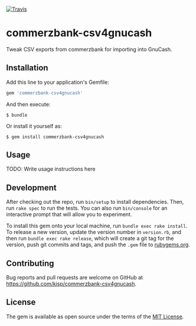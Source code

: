 [![Travis](https://img.shields.io/travis/kisp/commerzbank-csv4gnucash.svg?maxAge=2592000)]()

# commerzbank-csv4gnucash
Tweak CSV exports from commerzbank for importing into GnuCash.

## Installation

Add this line to your application's Gemfile:

```ruby
gem 'commerzbank-csv4gnucash'
```

And then execute:

    $ bundle

Or install it yourself as:

    $ gem install commerzbank-csv4gnucash

## Usage

TODO: Write usage instructions here

## Development

After checking out the repo, run `bin/setup` to install dependencies. Then, run `rake spec` to run the tests. You can also run `bin/console` for an interactive prompt that will allow you to experiment.

To install this gem onto your local machine, run `bundle exec rake install`. To release a new version, update the version number in `version.rb`, and then run `bundle exec rake release`, which will create a git tag for the version, push git commits and tags, and push the `.gem` file to [rubygems.org](https://rubygems.org).

## Contributing

Bug reports and pull requests are welcome on GitHub at https://github.com/kisp/commerzbank-csv4gnucash.


## License

The gem is available as open source under the terms of the [MIT License](http://opensource.org/licenses/MIT).

